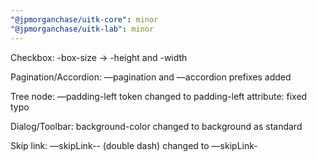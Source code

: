 ```yaml
---
"@jpmorganchase/uitk-core": minor
"@jpmorganchase/uitk-lab": minor
---
```


Checkbox:
-box-size -> -height and -width

Pagination/Accordion:
—pagination and —accordion prefixes added

Tree node:
—padding-left token changed to padding-left attribute: fixed typo

Dialog/Toolbar:
background-color changed to background as standard

Skip link:
—skipLink-- (double dash) changed to —skipLink-
